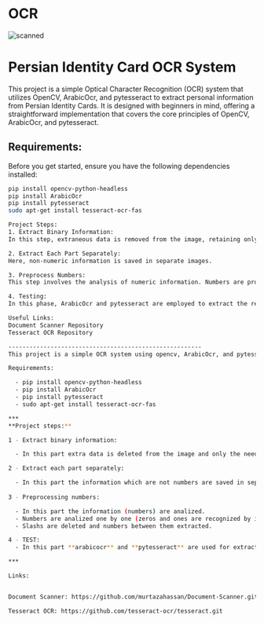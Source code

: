 # OCR

![scanned](https://github.com/GolaraRFI/OCR/assets/80590542/38040edd-19fd-4c7e-9f2f-9254d5ab1465)

# Persian Identity Card OCR System

This project is a simple Optical Character Recognition (OCR) system that utilizes OpenCV, ArabicOcr, and pytesseract to extract personal information from Persian Identity Cards. It is designed with beginners in mind, offering a straightforward implementation that covers the core principles of OpenCV, ArabicOcr, and pytesseract.

## Requirements:

Before you get started, ensure you have the following dependencies installed:

```bash
pip install opencv-python-headless
pip install ArabicOcr
pip install pytesseract
sudo apt-get install tesseract-ocr-fas

Project Steps:
1. Extract Binary Information:
In this step, extraneous data is removed from the image, retaining only the necessary information in a binary image.

2. Extract Each Part Separately:
Here, non-numeric information is saved in separate images.

3. Preprocess Numbers:
This step involves the analysis of numeric information. Numbers are processed one by one, with zeros and ones being recognized through image processing. Slashes are removed, and numbers between them are extracted.

4. Testing:
In this phase, ArabicOcr and pytesseract are employed to extract the remaining information. The extracted information from this step is then combined with the information from the image processing step to produce the final result.

Useful Links:
Document Scanner Repository
Tesseract OCR Repository

-------------------------------------------------------
This project is a simple OCR system using opencv, ArabicOcr, and pytesseract. You can extract personal information from **Persian** **Identity** **Card**. This is a perfect project for beginners as it is simple and covers the core principals of opencv, ArabicOcr, and pytesseract.

Requirements:

  - pip install opencv-python-headless
  - pip install ArabicOcr
  - pip install pytesseract
  - sudo apt-get install tesseract-ocr-fas

***
**Project steps:**

1 - Extract binary information:

  - In this part extra data is deleted from the image and only the needed information is kept in a binary image.

2 - Extract each part separately:

  - In this part the information which are not numbers are saved in seperate images.
 
3 - Preprocessing numbers:

  - In this part the information (numbers) are analized.
  - Numbers are analized one by one (zeros and ones are recognized by image processing).
  - Slashs are deleted and numbers between them extracted.

4 - TEST:
  - In this part **arabicocr** and **pytesseract** are used for extracting rest of the information. At the end extracted information from this part and the information from image processing part are stuck together and reported as final result.

***

Links:


Document Scanner: https://github.com/murtazahassan/Document-Scanner.git

Tesseract OCR: https://github.com/tesseract-ocr/tesseract.git
